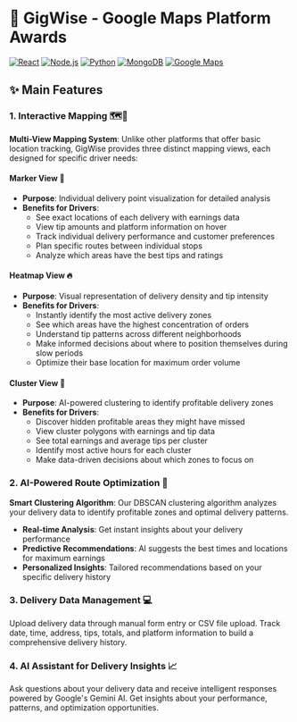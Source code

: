 # 🚚 GigWise - Google Maps Platform Awards

[![React](https://img.shields.io/badge/React-19.1.0-blue.svg)](https://reactjs.org/)
[![Node.js](https://img.shields.io/badge/Node.js-Express-green.svg)](https://nodejs.org/)
[![Python](https://img.shields.io/badge/Python-3.x-yellow.svg)](https://python.org/)
[![MongoDB](https://img.shields.io/badge/MongoDB-Atlas-green.svg)](https://mongodb.com/)
[![Google Maps](https://img.shields.io/badge/Google%20Maps-API-red.svg)](https://developers.google.com/maps)

## ✨ Main Features 
### 1. Interactive Mapping 🗺️📄
**Multi-View Mapping System**: Unlike other platforms that offer basic location tracking, GigWise provides three distinct mapping views, each designed for specific driver needs:

#### **Marker View** 📍
- **Purpose**: Individual delivery point visualization for detailed analysis
- **Benefits for Drivers**:
  - See exact locations of each delivery with earnings data
  - View tip amounts and platform information on hover
  - Track individual delivery performance and customer preferences
  - Plan specific routes between individual stops
  - Analyze which areas have the best tips and ratings

#### **Heatmap View** 🔥
- **Purpose**: Visual representation of delivery density and tip intensity
- **Benefits for Drivers**:
  - Instantly identify the most active delivery zones
  - See which areas have the highest concentration of orders
  - Understand tip patterns across different neighborhoods
  - Make informed decisions about where to position themselves during slow periods
  - Optimize their base location for maximum order volume

#### **Cluster View** 🎯
- **Purpose**: AI-powered clustering to identify profitable delivery zones
- **Benefits for Drivers**:
  - Discover hidden profitable areas they might have missed
  - View cluster polygons with earnings and tip data
  - See total earnings and average tips per cluster
  - Identify most active hours for each cluster
  - Make data-driven decisions about which zones to focus on

### 2. AI-Powered Route Optimization 🎤
**Smart Clustering Algorithm**: Our DBSCAN clustering algorithm analyzes your delivery data to identify profitable zones and optimal delivery patterns.

- **Real-time Analysis**: Get instant insights about your delivery performance
- **Predictive Recommendations**: AI suggests the best times and locations for maximum earnings
- **Personalized Insights**: Tailored recommendations based on your specific delivery history

### 3. Delivery Data Management 💻
Upload delivery data through manual form entry or CSV file upload. Track date, time, address, tips, totals, and platform information to build a comprehensive delivery history.

### 4. AI Assistant for Delivery Insights 📈
Ask questions about your delivery data and receive intelligent responses powered by Google's Gemini AI. Get insights about your performance, patterns, and optimization opportunities.
